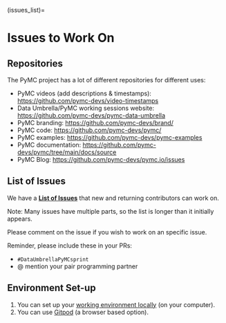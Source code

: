 (issues_list)=
# Issues to Work On

## Repositories

The PyMC project has a lot of different repositories for different uses:
- PyMC videos (add descriptions & timestamps): https://github.com/pymc-devs/video-timestamps
- Data Umbrella/PyMC working sessions website: https://github.com/pymc-devs/pymc-data-umbrella
- PyMC branding: https://github.com/pymc-devs/brand/
- PyMC code: https://github.com/pymc-devs/pymc/
- PyMC examples: https://github.com/pymc-devs/pymc-examples
- PyMC documentation: https://github.com/pymc-devs/pymc/tree/main/docs/source
- PyMC Blog: https://github.com/pymc-devs/pymc.io/issues

## List of Issues

We have a [**List of Issues**](https://hackmd.io/bptOCow6Ql6o2K9Brq5lkw?both) that new and returning contributors can work on.

Note: Many issues have multiple parts, so the list is longer than it initially appears.

Please comment on the issue if you wish to work on an specific issue.

Reminder, please include these in your PRs:
- `#DataUmbrellaPyMCsprint`
- @ mention your pair programming partner

## Environment Set-up

1. You can set up your [working environment locally](https://pymc-data-umbrella.xyz/en/latest/sprint/tutorials/environment_setup.html) (on your computer).
1. You can use [Gitpod](https://www.pymc.io/projects/docs/en/latest/contributing/using_gitpod.html) (a browser based option).
